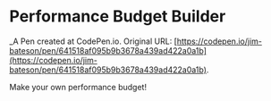 # Performance Budget Builder
 _A Pen created at CodePen.io. Original URL: [https://codepen.io/jim-bateson/pen/641518af095b9b3678a439ad422a0a1b](https://codepen.io/jim-bateson/pen/641518af095b9b3678a439ad422a0a1b).

 Make your own performance budget!